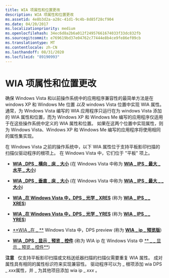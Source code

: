 ```yaml
---
title: WIA 项属性和位置更改
description: WIA 项属性和位置更改
ms.assetid: 4e8b3d2a-a28c-41d1-9c4b-8d85f28cf904
ms.date: 04/20/2017
ms.localizationpriority: medium
ms.openlocfilehash: 34ec6d8a2b6a012f24957661674033f33dc832fb
ms.sourcegitcommit: e769619bd37e04762c77444e8b4ce9fe86ef09cb
ms.translationtype: MT
ms.contentlocale: zh-CN
ms.lasthandoff: 08/31/2020
ms.locfileid: "89190993"
---
```

# <a name="wia-item-property-and-location-changes"></a>WIA 项属性和位置更改





确保 Windows Vista 和以前操作系统中的应用程序兼容性的最简单方法是在 windows XP 和 Windows Me 位置 *以及* windows Vista 位置中实现 WIA 属性。 通常，为 Windows Vista 编写的 WIA 应用程序只运行在为 windows Vista 添加的 WIA 属性和位置，而为 Windows XP 和 Windows Me 编写的应用程序仅适用于在这些操作系统中定义的 WIA 属性和位置。 如果在这两个位置中实现属性，则为 Windows Vista、Windows XP 和 Windows Me 编写的应用程序将使用相同的属性集实现。

在 Windows Vista 之前的操作系统中，以下 WIA 属性位于支持平板影印扫描的扫描仪驱动程序的根项上。 在 Windows Vista 中，它们位于 "平板" 项上。

-   [**WIA \_DPS \_ 横向 \_ 床 \_ 大小**](./wia-dps-horizontal-bed-size.md) (在 Windows Vista 中称为 [**WIA \_ IPS \_ 最大 \_ 水平 \_ 大小**](./wia-ips-max-horizontal-size.md)) 

-   [**WIA \_DPS \_ 垂直 \_ 床 \_ 大小**](./wia-dps-vertical-bed-size.md) (在 Windows Vista 中称为 [**WIA \_ IPS \_ 最大 \_ \_ 大小**](./wia-ips-max-vertical-size.md)) 

-   [**WIA \_在 Windows Vista 中，DPS \_ 光学 \_ XRES**](./wia-dps-optical-xres.md) (称为 [**WIA \_ IPS \_ \_ XRES**](./wia-ips-optical-xres.md)) 

-   [**WIA \_在 Windows Vista 中，DPS \_ 光学 \_ YRES**](./wia-dps-optical-yres.md) (称为 [**WIA \_ IPS \_ \_ YRES**](./wia-ips-optical-yres.md)) 

-   [**WIA \_在 \_ **](./wia-dps-preview.md) Windows Vista 中，DPS preview (称为 [**WIA \_ ip \_ 预览版**](./wia-ips-preview.md)) 

-   [**WIA \_DPS \_ 显示 \_ 预览 \_ 控件**](./wia-dps-show-preview-control.md) (称为 WIA ip 在 Windows Vista 中 [** \_ \_ 显示 \_ 预览 \_ 控件**](./wia-ips-show-preview-control.md)) 

**注意**   仅支持平板影印扫描或文档送纸器扫描的扫描仪需要重复 WIA 属性。 成对属性具有相同的属性标识符来实现兼容性。 驱动程序可以为 \_ 根项添加 wia DPS \_ *xxx*属性，并 \_ 为其他项目添加 wia ip \_ *xxx* 。

 

 

